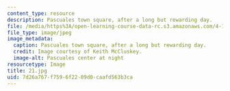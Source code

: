 ```yaml
---
content_type: resource
description: Pascuales town square, after a long but rewarding day.
file: /media/https%3A/open-learning-course-data-rc.s3.amazonaws.com/4-170-ecuador-workshop-fall-2006/7d26a767f7596f2209d0caafd563b3ca_21.jpg
file_type: image/jpeg
image_metadata:
  caption: Pascuales town square, after a long but rewarding day.
  credit: Image courtesy of Keith McCluskey.
  image-alt: Pascuales center at night
resourcetype: Image
title: 21.jpg
uid: 7d26a767-f759-6f22-09d0-caafd563b3ca
---
```

